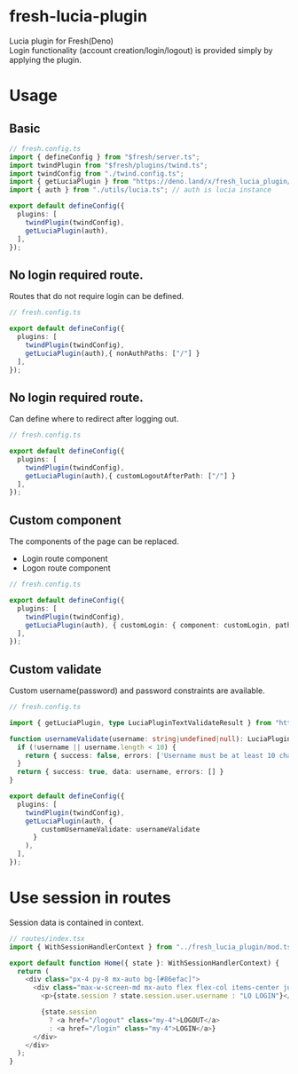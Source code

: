# fresh-lucia-plugin

Lucia plugin for Fresh(Deno)  
Login functionality (account creation/login/logout) is provided simply by applying the plugin.

# Usage

## Basic

```ts
// fresh.config.ts
import { defineConfig } from "$fresh/server.ts";
import twindPlugin from "$fresh/plugins/twind.ts";
import twindConfig from "./twind.config.ts";
import { getLuciaPlugin } from "https://deno.land/x/fresh_lucia_plugin/mod.ts";
import { auth } from "./utils/lucia.ts"; // auth is lucia instance

export default defineConfig({
  plugins: [
    twindPlugin(twindConfig),
    getLuciaPlugin(auth),
  ],
});
```

## No login required route.

Routes that do not require login can be defined.

```ts
// fresh.config.ts

export default defineConfig({
  plugins: [
    twindPlugin(twindConfig),
    getLuciaPlugin(auth),{ nonAuthPaths: ["/"] }
  ],
});
```

## No login required route.

Can define where to redirect after logging out.

```ts
// fresh.config.ts

export default defineConfig({
  plugins: [
    twindPlugin(twindConfig),
    getLuciaPlugin(auth),{ customLogoutAfterPath: ["/"] }
  ],
});
```

## Custom component

The components of the page can be replaced.

- Login route component
- Logon route component

```ts
// fresh.config.ts

export default defineConfig({
  plugins: [
    twindPlugin(twindConfig),
    getLuciaPlugin(auth), { customLogin: { component: customLogin, path: "/login" }}
  ],
});
```

## Custom validate

Custom username(password) and password constraints are available.

```ts
// fresh.config.ts

import { getLuciaPlugin, type LuciaPluginTextValidateResult } from "https://deno.land/x/fresh_lucia_plugin@0.0.2/mod.ts";

function usernameValidate(username: string|undefined|null): LuciaPluginTextValidateResult {
  if (!username || username.length < 10) {
    return { success: false, errors: ['Username must be at least 10 characters'] };
  }
  return { success: true, data: username, errors: [] }
}

export default defineConfig({
  plugins: [
    twindPlugin(twindConfig),
    getLuciaPlugin(auth, {
        customUsernameValidate: usernameValidate
      }
    ),
  ],
});
```

# Use session in routes

Session data is contained in context.

```ts
// routes/index.tsx
import { WithSessionHandlerContext } from "../fresh_lucia_plugin/mod.ts";

export default function Home({ state }: WithSessionHandlerContext) {
  return (
    <div class="px-4 py-8 mx-auto bg-[#86efac]">
      <div class="max-w-screen-md mx-auto flex flex-col items-center justify-center">
        <p>{state.session ? state.session.user.username : "LO LOGIN"}</p>

        {state.session
          ? <a href="/logout" class="my-4">LOGOUT</a>
          : <a href="/login" class="my-4">LOGIN</a>}
      </div>
    </div>
  );
}

```